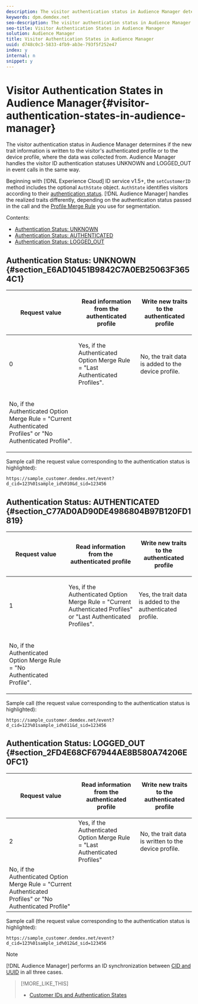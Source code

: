 ```yaml
---
description: The visitor authentication status in Audience Manager determines if the new trait information is written to the visitor's authenticated profile or to the device profile, where the data was collected from. Audience Manager handles the visitor ID authentication statuses UNKNOWN and LOGGED_OUT in event calls in the same way.
keywords: dpm.demdex.net
seo-description: The visitor authentication status in Audience Manager determines if the new trait information is written to the visitor's authenticated profile or to the device profile, where the data was collected from. Audience Manager handles the visitor ID authentication statuses UNKNOWN and LOGGED_OUT in event calls in the same way.
seo-title: Visitor Authentication States in Audience Manager
solution: Audience Manager
title: Visitor Authentication States in Audience Manager
uuid: d748c0c3-5833-4fb9-ab3e-793f5f252e47
index: y
internal: n
snippet: y
---
```


# Visitor Authentication States in Audience Manager{#visitor-authentication-states-in-audience-manager}

The visitor authentication status in Audience Manager determines if the new trait information is written to the visitor's authenticated profile or to the device profile, where the data was collected from. Audience Manager handles the visitor ID authentication statuses UNKNOWN and LOGGED_OUT in event calls in the same way.

Beginning with [!DNL Experience Cloud] ID service v1.5+, the `setCustomerID` method includes the optional `AuthState` object. `AuthState` identifies visitors according to their [authentication status](https://marketing.adobe.com/resources/help/en_US/mcvid/mcvid-authenticated-state.html). [!DNL Audience Manager] handles the realized traits differently, depending on the authentication status passed in the call and the [Profile Merge Rule](../c-features/profile-merge-rules/merge-rules-dashboard.md#concept_0D5FDF17A17B400598B787099A48F865) you use for segmentation.

Contents:

<ul class="simplelist"> 
 <li> <a href="../reference/visitor-authentication-states.md#section_E6AD10451B9842C7A0EB25063F3654C1"> Authentication Status: UNKNOWN </a> </li> 
 <li> <a href="../reference/visitor-authentication-states.md#section_C77AD0AD90DE4986804B97B120FD1819"> Authentication Status: AUTHENTICATED </a> </li> 
 <li> <a href="../reference/visitor-authentication-states.md#section_2FD4E68CF67944AE8B580A74206E0FC1"> Authentication Status: LOGGED_OUT </a> </li> 
</ul>

## Authentication Status: UNKNOWN {#section_E6AD10451B9842C7A0EB25063F3654C1}

<table id="table_E1EA51533FAE4BBFB338D6F6116BC1F9"> 
 <thead> 
  <tr> 
   <th colname="col1" class="entry"> <p>Request value </p> </th> 
   <th colname="col2" class="entry"> <p> <b>Read</b> information from the authenticated profile </p> </th> 
   <th colname="col3" class="entry"> <p> <b>Write</b> new traits to the authenticated profile </p> </th> 
  </tr> 
 </thead>
 <tbody> 
  <tr> 
   <td colname="col1" morerows="1"> <p> <span class="codeph"> 0 </span> </p> </td> 
   <td colname="col2"> <p>Yes, if the Authenticated Option Merge Rule = "Last Authenticated Profiles". </p> </td> 
   <td colname="col3" morerows="1"> <p>No, the trait data is added to the device profile. </p> </td> 
  </tr> 
  <tr> 
   <td colname="col2"> <p>No, if the Authenticated Option Merge Rule = "Current Authenticated Profiles" or "No Authenticated Profile". </p> </td> 
  </tr> 
 </tbody> 
</table>

Sample call (the request value corresponding to the authentication status is highlighted):

`https://sample_customer.demdex.net/event?d_cid=123%01sample_id%010&d_sid=123456`

## Authentication Status: AUTHENTICATED {#section_C77AD0AD90DE4986804B97B120FD1819}

<table id="table_956ABF96024744308F7773E1F96482B7"> 
 <thead> 
  <tr> 
   <th colname="col1" class="entry"> <p>Request value </p> </th> 
   <th colname="col2" class="entry"> <p> <b>Read</b> information from the authenticated profile </p> </th> 
   <th colname="col3" class="entry"> <p> <b>Write</b> new traits to the authenticated profile </p> </th> 
  </tr> 
 </thead>
 <tbody> 
  <tr> 
   <td colname="col1" morerows="1"> <p> <span class="codeph"> 1 </span> </p> </td> 
   <td colname="col2"> <p>Yes, if the Authenticated Option Merge Rule = "Current Authenticated Profiles" or "Last Authenticated Profiles". </p> </td> 
   <td colname="col3" morerows="1"> <p>Yes, the trait data is added to the authenticated profile. </p> </td> 
  </tr> 
  <tr> 
   <td colname="col2"> <p>No, if the Authenticated Option Merge Rule = "No Authenticated Profile". </p> </td> 
  </tr> 
 </tbody> 
</table>

Sample call (the request value corresponding to the authentication status is highlighted):

`https://sample_customer.demdex.net/event?d_cid=123%01sample_id%011&d_sid=123456`

## Authentication Status: LOGGED_OUT {#section_2FD4E68CF67944AE8B580A74206E0FC1}

<table id="table_783F0CBB0431482AA49F41468FA65B19"> 
 <thead> 
  <tr> 
   <th colname="col1" class="entry"> <p>Request value </p> </th> 
   <th colname="col2" class="entry"> <p> <b>Read</b> information from the authenticated profile </p> </th> 
   <th colname="col3" class="entry"> <p> <b>Write</b> new traits to the authenticated profile </p> </th> 
  </tr> 
 </thead>
 <tbody> 
  <tr> 
   <td colname="col1" morerows="1"> <p> <span class="codeph"> 2 </span> </p> </td> 
   <td colname="col2"> Yes, if the Authenticated Option Merge Rule = "Last Authenticated Profiles" </td> 
   <td colname="col3" morerows="1"> <p>No, the trait data is written to the device profile. </p> </td> 
  </tr> 
  <tr> 
   <td colname="col2"> No, if the Authenticated Option Merge Rule = "Current Authenticated Profiles" or "No Authenticated Profile" </td> 
  </tr> 
 </tbody> 
</table>

Sample call (the request value corresponding to the authentication status is highlighted):

`https://sample_customer.demdex.net/event?d_cid=123%01sample_id%012&d_sid=123456`

>[!NOTE]
>
>[!DNL Audience Manager] performs an ID synchronization between [CID and UUID](../reference/ids-in-aam.md#reference_D55EC67D86664B7499F3257BB870FEC8) in all three cases.

>[!MORE_LIKE_THIS]
>
>* [Customer IDs and Authentication States](https://marketing.adobe.com/resources/help/en_US/mcvid/mcvid-authenticated-state.html)
